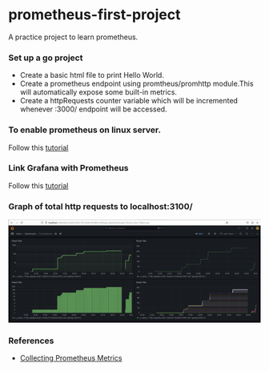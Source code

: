 # prometheus-first-project
A practice project to learn prometheus.

### Set up a go project
- Create a basic html file to print Hello World.
- Create a prometheus endpoint using promtheus/promhttp module.This will automatically expose some built-in metrics.
- Create a httpRequests counter variable which will be incremented whenever :3000/ endpoint will be  accessed.

### To enable prometheus on linux server.

Follow this [tutorial](https://www.cherryservers.com/blog/install-prometheus-ubuntu)

### Link Grafana with Prometheus

Follow this [tutorial](https://www.linode.com/docs/guides/how-to-install-prometheus-and-grafana-on-ubuntu/#how-to-install-and-deploy-the-grafana-server)

###  Graph of total http requests to localhost:3100/
![Alt text](./graphs/http_request_total.png)

### References 

- [Collecting Prometheus Metrics](https://gabrieltanner.org/blog/collecting-prometheus-metrics-in-golang/)
